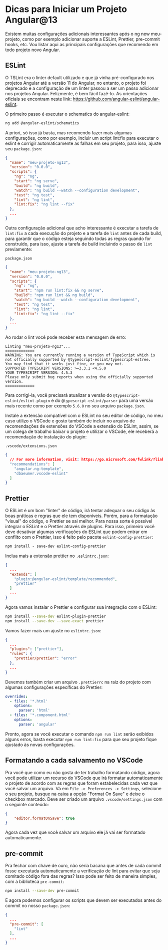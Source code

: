 # Dicas para Iniciar um Projeto Angular@13

Existem muitas configurações adicionais interessantes após o ng new meu-projeto, como por exemplo adicionar suporte a ESLint, Prettier, pre-commit hooks, etc. Vou listar aqui as principais configurações que recomendo em todo projeto novo Angular.

## ESLint

O TSLint era o linter default utilizado e que já vinha pré-configurado nos projetos Angular até a versão 11 do Angular, no entanto, o projeto foi deprecado e a configuração de um linter passou a ser um passo adicionar nos projetos Angular. Felizmente, é bem fácil fazê-lo. As orientações oficiais se encontram neste link: <https://github.com/angular-eslint/angular-eslint>.

O primeiro passo é executar o schematics do angular-eslint:

```bash
ng add @angular-eslint/schematics
```

A priori, só isso já basta, mas recomendo fazer mais algumas configurações, como por exemplo, incluir um script lint:fix para executar o eslint e corrigir automaticamente as falhas em seu projeto, para isso, ajuste seu `package.json`:

```json
{
  "name": "meu-projeto-ng13",
  "version": "0.0.0",
  "scripts": {
    "ng": "ng",
    "start": "ng serve",
    "build": "ng build",
    "watch": "ng build --watch --configuration development",
    "test": "ng test",
    "lint": "ng lint",
    "lint:fix": "ng lint --fix"
  },
  ...
}
```

Outra configuração adicional que acho interessante é executar a tarefa de `lint:fix` a cada execução do projeto e a tarefa de `lint` antes de cada build, para garantir que o código esteja seguindo todas as regras quando for construído, para isso, ajuste a tarefa de build incluindo o passo de `lint` previamente:

`package.json`

```json
{
  "name": "meu-projeto-ng13",
  "version": "0.0.0",
  "scripts": {
    "ng": "ng",
    "start": "npm run lint:fix && ng serve",
    "build": "npm run lint && ng build",
    "watch": "ng build --watch --configuration development",
    "test": "ng test",
    "lint": "ng lint",
    "lint:fix": "ng lint --fix"
  },
  ...
}
```

Ao rodar o lint você pode receber esta mensagem de erro:

```pre
Linting "meu-projeto-ng13"...
=============
WARNING: You are currently running a version of TypeScript which is not officially supported by @typescript-eslint/typescript-estree.
You may find that it works just fine, or you may not.
SUPPORTED TYPESCRIPT VERSIONS: >=3.3.1 <4.5.0
YOUR TYPESCRIPT VERSION: 4.5.3
Please only submit bug reports when using the officially supported version.
=============
```

Para corrigi-la, você precisará atualizar a versão do `@typescript-eslint/eslint-plugin` e do `@typescript-eslint/parser` para uma versão mais recente como por exemplo `5.6.0` no seu arquivo `package.json`.

Instale a extensão compatível com o ESLint no seu editor de código, no meu caso utilizo o VSCode e gosto também de incluir no arquivo de recomendações de extensões do VSCode a extensão do ESLint, assim, se um colega de trabalho baixar o projeto e utilizar o VSCode, ele receberá a recomendação de instalação do plugin:

`.vscode/extensions.json`

```json
{
  // For more information, visit: https://go.microsoft.com/fwlink/?linkid=827846
  "recommendations": [
    "angular.ng-template",
    "dbaeumer.vscode-eslint"
  ]
}
```

## Prettier

O ESLint é um bom "linter" de código, irá tentar adequar o seu código às boas práticas e regras que ele tem disponíveis. Porém, para a formatação "visual" do código, o Prettier se sai melhor. Para nossa sorte é possível integrar o ESLint e o Prettier através de plugins. Para isso, primeiro você deve desativar algumas verificações do ESLint que podem entrar em conflito com o Prettier, isso é feito pelo pacote `eslint-config-prettier`:

```bash
npm install - save-dev eslint-config-prettier
```

Inclua mais a extensão prettier no `.eslintrc.json`:

```json
{ 
  ...
  "extends": [
    "plugin:@angular-eslint/template/recommended",
    "prettier"
  ]
  ...
}
```

Agora vamos instalar o Prettier e configurar sua integração com o ESLint:

```bash
npm install --save-dev eslint-plugin-prettier
npm install --save-dev --save-exact prettier
```

Vamos fazer mais um ajuste no `eslintrc.json`:

```json
{
  ...
  "plugins": ["prettier"],
  "rules": {
    "prettier/prettier": "error"
  },
  ...
}
```

Devemos também criar um arquivo `.prettierrc` na raiz do projeto com algumas configurações específicas do Prettier:

```yaml
overrides:
  - files: '*.html'
    options:
      parser: 'html'
  - files: '*.component.html'
    options:
      parser: 'angular'
```

Pronto, agora se você executar o comando `npm run lint` serão exibidos alguns erros, basta executar `npm run lint:fix` para que seu projeto fique ajustado às novas configurações.

## Formatando a cada salvamento no VSCode

Pra você que como eu não gosta de ter trabalho formatando código, agora você pode utilizar um recurso do VSCode que irá formatar automaticamente o projeto de acordo com as regras que foram estabelecidas cada vez que você salvar um arquivo. Vá em `File -> Preferences -> Settings`, selecione o seu projeto, busque na caixa a opção "Format On Save" e deixe o checkbox marcado. Deve ser criado um arquivo `.vscode/settings.json` com o seguinte conteúdo:

```json
{
    "editor.formatOnSave": true
}
```

Agora cada vez que você salvar um arquivo ele já vai ser formatado automaticamente.

## pre-commit

Pra fechar com chave de ouro, não seria bacana que antes de cada commit fosse executada automaticamente a verificação de lint para evitar que seja comitado código fora das regras? Isso pode ser feito de maneira simples, com a biblioteca `pre-commit`:

```bash
npm install --save-dev pre-commit
```

E agora podemos configurar os scripts que devem ser executados antes do commit no nosso `package.json`:

```json
{
  ...
  "pre-commit": [
    "lint"
  ],
  ...
}
```
